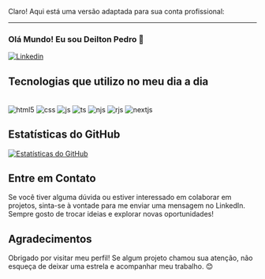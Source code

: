 Claro! Aqui está uma versão adaptada para sua conta profissional:

---

### Olá Mundo! Eu sou Deilton Pedro 🖖

[![Linkedin](https://img.shields.io/badge/LinkedIn-0077B5?style=for-the-badge&logo=linkedin&logoColor=white)](https://www.linkedin.com/in/deilton-pedro-465b1b23a/)

## Tecnologias que utilizo no meu dia a dia

<div style="display: inline_block"><br/>
  
  <img align="center" alt="html5" src="https://img.shields.io/badge/HTML5-E34F26?style=for-the-badge&logo=html5&logoColor=white"/>
  <img align="center" alt="css" src="https://img.shields.io/badge/CSS3-1572B6?style=for-the-badge&logo=css3&logoColor=white"/>
  <img align="center" alt="js" src="https://img.shields.io/badge/JavaScript-F7DF1E?style=for-the-badge&logo=javascript&logoColor=black"/>
  <img align="center" alt="ts" src="https://img.shields.io/badge/TypeScript-007ACC?style=for-the-badge&logo=typescript&logoColor=white"/>
  <img align="center" alt="njs" src="https://img.shields.io/badge/Node.js-43853D?style=for-the-badge&logo=node.js&logoColor=white"/>
  <img align="center" alt="rjs" src="https://img.shields.io/badge/React-20232A?style=for-the-badge&logo=react&logoColor=61DAFB"/>
  <img align="center" alt="nextjs" src="https://img.shields.io/badge/Next.js-000000?style=for-the-badge&logo=next.js&logoColor=white"/>

</div>

## Estatísticas do GitHub

[![Estatísticas do GitHub](https://github-readme-stats.vercel.app/api?username=DeiltonNG&show_icons=true&theme=radical)](https://github.com/DeiltonNG)

## Entre em Contato

Se você tiver alguma dúvida ou estiver interessado em colaborar em projetos, sinta-se à vontade para me enviar uma mensagem no LinkedIn. Sempre gosto de trocar ideias e explorar novas oportunidades!

## Agradecimentos

Obrigado por visitar meu perfil! Se algum projeto chamou sua atenção, não esqueça de deixar uma estrela e acompanhar meu trabalho. 😊

